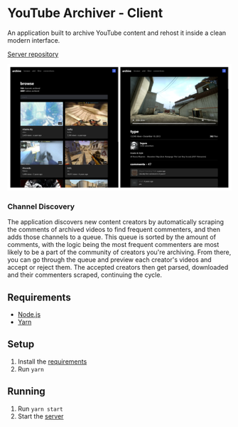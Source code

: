 # YouTube Archiver - Client

An application built to archive YouTube content and rehost it inside a clean modern interface.

[Server repository](https://github.com/f0e/youtube-archiver-server)

![screenshots](./assets/screenshots.png)

### Channel Discovery

The application discovers new content creators by automatically scraping the comments of archived videos to find frequent commenters, and then adds those channels to a queue. This queue is sorted by the amount of comments, with the logic being the most frequent commenters are most likely to be a part of the community of creators you're archiving. From there, you can go through the queue and preview each creator's videos and accept or reject them. The accepted creators then get parsed, downloaded and their commenters scraped, continuing the cycle.

## Requirements

- [Node.js](https://nodejs.org/en/)
- [Yarn](https://classic.yarnpkg.com/lang/en/docs/install/#windows-stable)

## Setup

1. Install the [requirements](#requirements)
2. Run `yarn`

## Running

1. Run `yarn start`
2. Start the [server](https://github.com/f0e/youtube-archiver-server)
